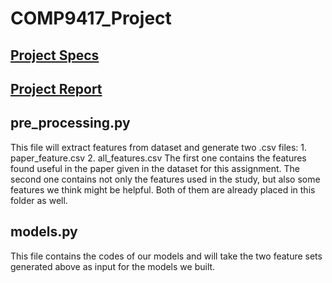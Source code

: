 # COMP9417_Project

## [Project Specs](https://github.com/xxicypatxx/COMP9417_19T3/blob/master/ProjectSpecification.pdf)

## [Project Report](https://github.com/xxicypatxx/COMP9417_19T3/blob/master/project_report.pdf)

## pre_processing.py
This file will extract features from dataset and generate two .csv files:
    1. paper_feature.csv
    2. all_features.csv
The first one contains the features found useful in the paper given in the dataset for this assignment.
The second one contains not only the features used in the study, but also some features we think might be helpful.
Both of them are already placed in this folder as well.

## models.py
This file contains the codes of our models and will take the two feature sets generated above as input for the models we built.
